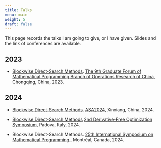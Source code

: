 ```yaml
---
title: Talks
menu: main
weight: 5
draft: false
---
```


This page records the talks I am going to give, or I have given. Slides and the link of conferences are available.

## 2023

- [Blockwise Direct-Search Methods](/documents/9_th_Graduate_Forum.pdf). [The 9th Graduate Forum of Mathematical Programming Branch of Operations Research of China](https://math.cqwu.edu.cn/article_363333.html), Chongqing, China, 2023.

## 2024

- [Blockwise Direct-Search Methods](/documents/ASA2024.pdf). [ASA2024](https://www.orsc.org.cn/wechat/article/detail?id=907), Xinxiang, China, 2024.

- [Blockwise Direct-Search Methods](/documents/DFOS2024.pdf) [2nd Derivative-Free Optimization Symposium](https://sites.google.com/diag.uniroma1.it/dfos24/home), Padova, Italy, 2024.

- Blockwise Direct-Search Methods. [25th International Symposium on Mathematical Programming ](https://ismp2024.gerad.ca/), Montréal, Canada, 2024.

